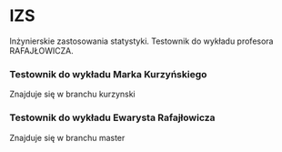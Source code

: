 # IZS
Inżynierskie zastosowania statystyki. Testownik do wykładu profesora RAFAJŁOWICZA.
### Testownik do wykładu Marka Kurzyńskiego
Znajduje się w branchu kurzynski
### Testownik do wykładu Ewarysta Rafajłowicza
Znajduje się w branchu master

